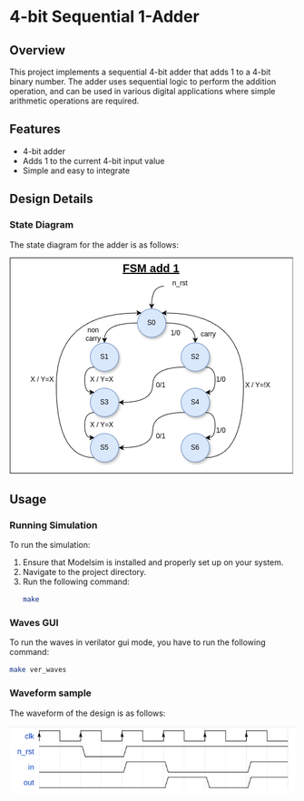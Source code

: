 # 4-bit Sequential 1-Adder

## Overview

This project implements a sequential 4-bit adder that adds 1 to a 4-bit binary number. The adder uses sequential logic to perform the addition operation, and can be used in various digital applications where simple arithmetic operations are required.

## Features

- 4-bit adder
- Adds 1 to the current 4-bit input value
- Simple and easy to integrate

## Design Details

### State Diagram

The state diagram for the adder is as follows:

![Design Image](docs/adder.png)

## Usage

### Running Simulation
To run the simulation:
1. Ensure that Modelsim is installed and properly set up on your system.
2. Navigate to the project directory.
3. Run the following command:
   ```sh
   make

### Waves GUI
To run the waves in verilator gui mode, you have to run the following command:
   ```sh
   make ver_waves
```

### Waveform sample

The waveform of the design is as follows:

![Design Image](docs/wave.png)


